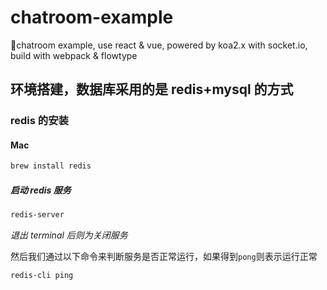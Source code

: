 # chatroom-example

:punch:chatroom example, use react &amp; vue, powered by koa2.x with socket.io, build with webpack &amp; flowtype

## 环境搭建，数据库采用的是 redis+mysql 的方式

### redis 的安装

#### Mac

```bash
brew install redis
```

##### 启动 redis 服务

```bash
redis-server
```

_退出 terminal 后则为关闭服务_

然后我们通过以下命令来判断服务是否正常运行，如果得到`pong`则表示运行正常

```bash
redis-cli ping
```
